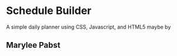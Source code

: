 # Schedule Builder

A simple daily planner using CSS, Javascript, and HTML5 maybe by 
## Marylee Pabst